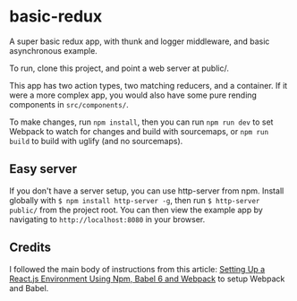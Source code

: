 # basic-redux
A super basic redux app, with thunk and logger middleware, and basic asynchronous example.

To run, clone this project, and point a web server at public/.

This app has two action types, two matching reducers, and a container. If it were a more complex app, you would also have some pure rending components in `src/components/`.

To make changes, run `npm install`, then you can run `npm run dev` to set Webpack to watch for changes and build with sourcemaps, or `npm run build` to build with uglify (and no sourcemaps).

## Easy server
If you don't have a server setup, you can use http-server from npm. Install globally with `$ npm install http-server -g`, then run `$ http-server public/` from the project root. You can then view the example app by navigating to `http://localhost:8080` in your browser.

## Credits
I followed the main body of instructions from this article: [Setting Up a React.js Environment Using Npm, Babel 6 and Webpack](https://www.codementor.io/reactjs/tutorial/beginner-guide-setup-reactjs-environment-npm-babel-6-webpack) to setup Webpack and Babel.
